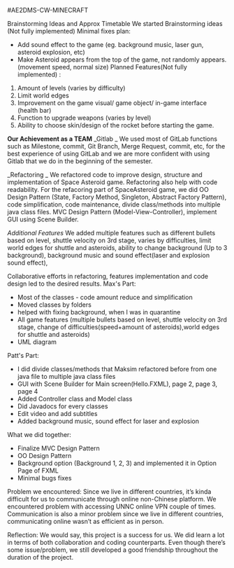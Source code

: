 #AE2DMS-CW-MINECRAFT

Brainstorming Ideas and Approx Timetable 
We started Brainstorming ideas (Not fully implemented)
Minimal fixes plan:
- Add sound effect to the game (eg. background music, laser gun, asteroid explosion, etc)
- Make Asteroid appears from the top of the game, not randomly appears. (movement speed, normal size)
Planned Features(Not fully implemented) :
1. Amount of levels (varies by difficulty)
2. Limit world edges
3. Improvement on the game visual/ game object/ in-game interface (health bar) 
4. Function to upgrade weapons (varies by level) 
5. Ability to choose skin/design of the rocket before starting the game.


**Our Achievement as a TEAM**
_Gitlab _
We used most of GitLab functions such as Milestone, commit, Git Branch, Merge Request, commit, etc, for the best experience of using GitLab and we are more confident with using Gitlab that we do in the beginning of the semester. 

_Refactoring _
We refactored code to improve design, structure and implementation of Space Asteroid game. Refactoring also help with code readability. For the refacoring part of SpaceAsteroid game, we did OO Design Pattern (State, Factory Method, Singleton, Abstract Factory Pattern), code simplification, code maintenance, divide class/methods into multiple java class files. MVC Design Pattern (Model-View-Controller), implement GUI using Scene Builder. 

_Additional Features_
We added multiple features such as different bullets based on level, shuttle velocity on 3rd stage, varies by difficulties, limit world edges for shuttle and asteroids, ability to change background (Up to 3 background), background music and sound effect(laser and explosion sound effect),

Collaborative efforts in refactoring, features implementation and code design led to the desired results.
Max's Part: 
- Most of the classes - code amount reduce and simplification 
- Moved classes by folders 
- helped with fixing background, when I was in quarantine 
- All game features (multiple bullets based on level, shuttle velocity on 3rd stage, change of difficulties(speed+amount of asteroids),world edges for shuttle and asteroids) 
- UML diagram

Patt's Part:
- I did divide classes/methods that Maksim refactored before from one java file to multiple java class files 
- GUI with Scene Builder for Main screen(Hello.FXML), page 2, page 3, page 4 
- Added Controller class and Model class 
- Did Javadocs for every classes 
- Edit video and add subtitles 
- Added background music, sound effect for laser and explosion 

What we did together: 
- Finalize MVC Design Pattern
- OO Design Pattern 
- Background option (Background 1, 2, 3) and implemented it in Option Page of FXML 
- Minimal bugs fixes 

Problem we encountered: 
Since we live in different countries, it’s kinda difficult for us to communicate through online non-Chinese platform. We encountered problem with accessing UNNC online VPN couple of times. Communication is also a minor problem since we live in different countries, communicating online wasn’t as efficient as in person. 

Reflection: 
We would say, this project is a success for us. We did learn a lot in terms of both collaboration and coding counterparts. Even though there’s some issue/problem, we still developed a good friendship throughout the duration of the project.
